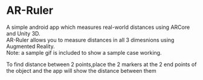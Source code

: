 # AR-Ruler
A simple android app which measures real-world distances using ARCore and Unity 3D.                                                     
AR-Ruler allows you to measure distances in all 3 dimesnions using Augmented Reality.                                                   
Note: a sample gif is included to show a sample case working.    

To find distance between 2 points,place the 2 markers at the 2 end points of the object and the app will show the distance between them
